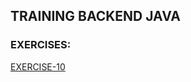 ## TRAINING BACKEND JAVA
### EXERCISES:
[EXERCISE-10](https://github.com/realnautcloud/training-java-index/blob/main/README.md#exe-10)

